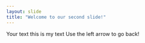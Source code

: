 ```yaml
---
layout: slide
title: "Welcome to our second slide!"
---
```

Your text
this is my text
Use the left arrow to go back!